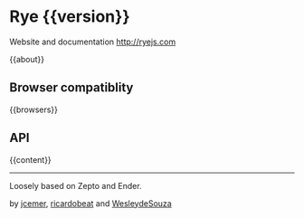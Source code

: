 Rye {{version}}
===

Website and documentation http://ryejs.com

<!-- [![Build Status](https://secure.travis-ci.org/ryejs/rye.png?branch=master)](http://travis-ci.org/ryejs/rye) -->

{{about}}

Browser compatiblity
--------------------

{{browsers}}

API
---

{{content}}

---

Loosely based on Zepto and Ender.

by [jcemer](http://github.com/jcemer), [ricardobeat](http://github.com/ricardobeat) and [WesleydeSouza](http://github.com/WesleydeSouza)
